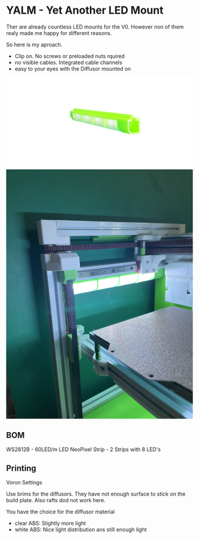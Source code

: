 # YALM  - Yet Another LED Mount


Ther are already countless LED mounts for the V0.
However non of them realy made me happy for different reasons.

So here is my aproach.

- Clip on. No screws or preloaded nuts rquired
- no visible cables. Integrated cable channels
- easy to your eyes with the Diffusor mounted on


![LED 01](./Images/LED.png)
![LED_02](./Images/IMG_7603.jpg)

## BOM

WS2812B - 60LED/m LED NeoPixel Strip - 2 Strips with 8 LED's

## Printing

Voron Settings

Use brims for the diffusors. They have not enough surface to stick on the build plate.
Also rafts dod not work here.

You have the choice for the diffusor material
- clear ABS: Slightly more light
- white ABS: Nice light distribution ans still enough light 

